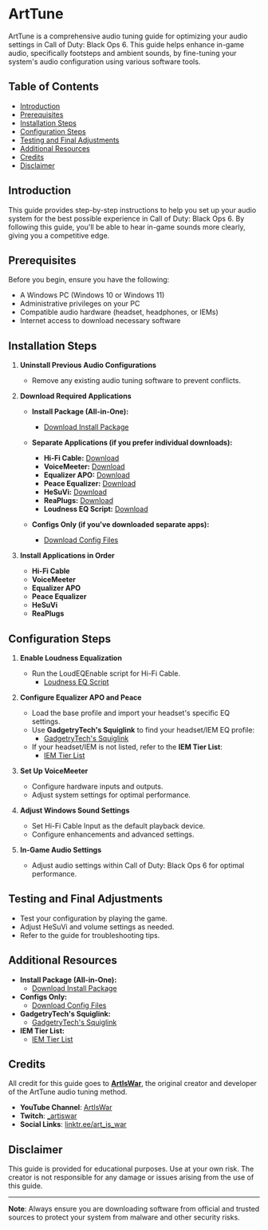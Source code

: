 # ArtTune

ArtTune is a comprehensive audio tuning guide for optimizing your audio settings in Call of Duty: Black Ops 6. This guide helps enhance in-game audio, specifically footsteps and ambient sounds, by fine-tuning your system's audio configuration using various software tools.

## Table of Contents

- [Introduction](#introduction)
- [Prerequisites](#prerequisites)
- [Installation Steps](#installation-steps)
- [Configuration Steps](#configuration-steps)
- [Testing and Final Adjustments](#testing-and-final-adjustments)
- [Additional Resources](#additional-resources)
- [Credits](#credits)
- [Disclaimer](#disclaimer)

## Introduction

This guide provides step-by-step instructions to help you set up your audio system for the best possible experience in Call of Duty: Black Ops 6. By following this guide, you'll be able to hear in-game sounds more clearly, giving you a competitive edge.

## Prerequisites

Before you begin, ensure you have the following:

- A Windows PC (Windows 10 or Windows 11)
- Administrative privileges on your PC
- Compatible audio hardware (headset, headphones, or IEMs)
- Internet access to download necessary software

## Installation Steps

1. **Uninstall Previous Audio Configurations**
   - Remove any existing audio tuning software to prevent conflicts.

2. **Download Required Applications**
   - **Install Package (All-in-One):**
     - [Download Install Package](https://bit.ly/AIW_BO6_InstallPkg)
   - **Separate Applications (if you prefer individual downloads):**
     - **Hi-Fi Cable:** [Download](https://vb-audio.com/Cable/index.htm)
     - **VoiceMeeter:** [Download](https://vb-audio.com/Voicemeeter/)
     - **Equalizer APO:** [Download](https://sourceforge.net/projects/equalizerapo/)
     - **Peace Equalizer:** [Download](https://sourceforge.net/projects/peace-equalizer-apo-extension/)
     - **HeSuVi:** [Download](https://sourceforge.net/projects/hesuvi/)
     - **ReaPlugs:** [Download](https://www.reaper.fm/reaplugs/)
     - **Loudness EQ Script:** [Download](https://github.com/Falcosc/enable-loudness-eq)

   - **Configs Only (if you've downloaded separate apps):**
     - [Download Config Files](https://bit.ly/AIW_BO6_ConfigsOnly)

3. **Install Applications in Order**
   - **Hi-Fi Cable**
   - **VoiceMeeter**
   - **Equalizer APO**
   - **Peace Equalizer**
   - **HeSuVi**
   - **ReaPlugs**

## Configuration Steps

1. **Enable Loudness Equalization**
   - Run the LoudEQEnable script for Hi-Fi Cable.
     - [Loudness EQ Script](https://github.com/Falcosc/enable-loudness-eq)

2. **Configure Equalizer APO and Peace**
   - Load the base profile and import your headset's specific EQ settings.
   - Use **GadgetryTech's Squiglink** to find your headset/IEM EQ profile:
     - [GadgetryTech's Squiglink](https://gadgetrytech.squig.link/)
   - If your headset/IEM is not listed, refer to the **IEM Tier List**:
     - [IEM Tier List](https://bit.ly/AIW-IEM-List)

3. **Set Up VoiceMeeter**
   - Configure hardware inputs and outputs.
   - Adjust system settings for optimal performance.

4. **Adjust Windows Sound Settings**
   - Set Hi-Fi Cable Input as the default playback device.
   - Configure enhancements and advanced settings.

5. **In-Game Audio Settings**
   - Adjust audio settings within Call of Duty: Black Ops 6 for optimal performance.

## Testing and Final Adjustments

- Test your configuration by playing the game.
- Adjust HeSuVi and volume settings as needed.
- Refer to the guide for troubleshooting tips.

## Additional Resources

- **Install Package (All-in-One):**
  - [Download Install Package](https://bit.ly/AIW_BO6_InstallPkg)
- **Configs Only:**
  - [Download Config Files](https://bit.ly/AIW_BO6_ConfigsOnly)
- **GadgetryTech's Squiglink:**
  - [GadgetryTech's Squiglink](https://gadgetrytech.squig.link/)
- **IEM Tier List:**
  - [IEM Tier List](https://bit.ly/AIW-IEM-List)

## Credits

All credit for this guide goes to [**ArtIsWar**](https://linktr.ee/art_is_war), the original creator and developer of the ArtTune audio tuning method.

- **YouTube Channel**: [ArtIsWar](https://www.youtube.com/@ArtIsWar)
- **Twitch**: [\_artiswar](https://www.twitch.tv/_artiswar)
- **Social Links**: [linktr.ee/art_is_war](https://linktr.ee/art_is_war)

## Disclaimer

This guide is provided for educational purposes. Use at your own risk. The creator is not responsible for any damage or issues arising from the use of this guide.

---

**Note**: Always ensure you are downloading software from official and trusted sources to protect your system from malware and other security risks.
